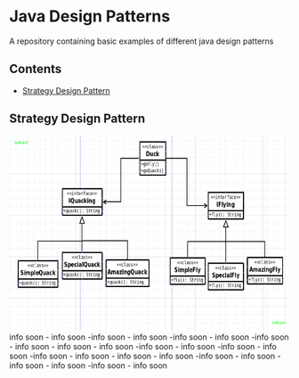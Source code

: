 # Java Design Patterns
A repository containing basic examples of different java design patterns

## Contents
- [Strategy Design Pattern](https://jaenuguid.github.io/Java-Design-Patterns/#sdp)




## Strategy Design Pattern<a id="sdp"></a>
 <img src="https://github.com/JaeNuguid/Java-Design-Patterns/blob/master/Strategy%20design%20pattern/strategy-design-pattern.png?raw=true" height="350" width="600"/> <br/>
 info soon - info soon -info soon - info soon -info soon - info soon -info soon - info soon -
 info soon - info soon -info soon - info soon -info soon - info soon -info soon - info soon -
 info soon - info soon -info soon - info soon -info soon - info soon -info soon - info soon 
